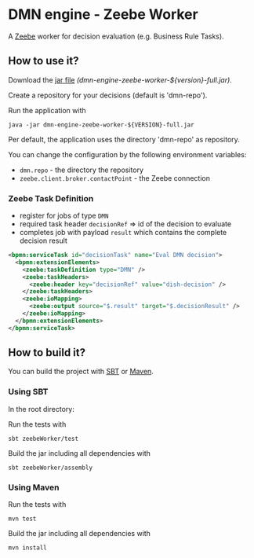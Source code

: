 # DMN engine - Zeebe Worker

A [Zeebe](https://zeebe.io/) worker for decision evaluation (e.g. Business Rule Tasks).

## How to use it?

Download the [jar file](https://github.com/camunda/dmn-scala/releases) _(dmn-engine-zeebe-worker-${version}-full.jar)_.

Create a repository for your decisions (default is 'dmn-repo').

Run the application with

```
java -jar dmn-engine-zeebe-worker-${VERSION}-full.jar 
```

Per default, the application uses the directory 'dmn-repo' as repository. 

You can change the configuration by the following environment variables:

* `dmn.repo` - the directory the repository
* `zeebe.client.broker.contactPoint` - the Zeebe connection

### Zeebe Task Definition

* register for jobs of type `DMN`
* required task header `decisionRef` => id of the decision to evaluate
* completes job with payload `result` which contains the complete decision result

```xml
<bpmn:serviceTask id="decisionTask" name="Eval DMN decision">
  <bpmn:extensionElements>
    <zeebe:taskDefinition type="DMN" />
    <zeebe:taskHeaders>
      <zeebe:header key="decisionRef" value="dish-decision" />
    </zeebe:taskHeaders>
    <zeebe:ioMapping>
      <zeebe:output source="$.result" target="$.decisionResult" />
    </zeebe:ioMapping>
  </bpmn:extensionElements>
</bpmn:serviceTask>
```

## How to build it?

You can build the project with [SBT](http://www.scala-sbt.org) or [Maven](http://maven.apache.org).

### Using SBT

In the root directory:

Run the tests with
```
sbt zeebeWorker/test
```

Build the jar including all dependencies with
```
sbt zeebeWorker/assembly
```

### Using Maven

Run the tests with
```
mvn test
```

Build the jar including all dependencies with
```
mvn install
```

